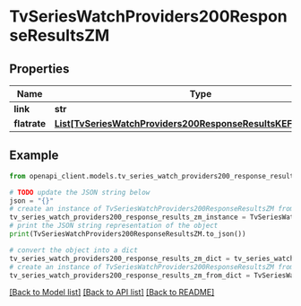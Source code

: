 # TvSeriesWatchProviders200ResponseResultsZM


## Properties

Name | Type | Description | Notes
------------ | ------------- | ------------- | -------------
**link** | **str** |  | [optional] 
**flatrate** | [**List[TvSeriesWatchProviders200ResponseResultsKEFlatrateInner]**](TvSeriesWatchProviders200ResponseResultsKEFlatrateInner.md) |  | [optional] 

## Example

```python
from openapi_client.models.tv_series_watch_providers200_response_results_zm import TvSeriesWatchProviders200ResponseResultsZM

# TODO update the JSON string below
json = "{}"
# create an instance of TvSeriesWatchProviders200ResponseResultsZM from a JSON string
tv_series_watch_providers200_response_results_zm_instance = TvSeriesWatchProviders200ResponseResultsZM.from_json(json)
# print the JSON string representation of the object
print(TvSeriesWatchProviders200ResponseResultsZM.to_json())

# convert the object into a dict
tv_series_watch_providers200_response_results_zm_dict = tv_series_watch_providers200_response_results_zm_instance.to_dict()
# create an instance of TvSeriesWatchProviders200ResponseResultsZM from a dict
tv_series_watch_providers200_response_results_zm_from_dict = TvSeriesWatchProviders200ResponseResultsZM.from_dict(tv_series_watch_providers200_response_results_zm_dict)
```
[[Back to Model list]](../README.md#documentation-for-models) [[Back to API list]](../README.md#documentation-for-api-endpoints) [[Back to README]](../README.md)


